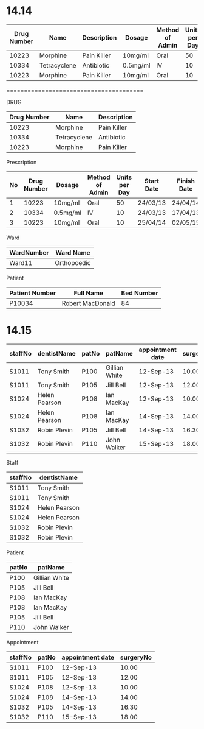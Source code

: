# **14.14**

| **Drug Number** | **Name**     | **Description** | **Dosage** | **Method of Admin** | **Units per Day** | **Start Date** | **Finish Date** |
| --------------- | ------------ | --------------- | ---------- | ------------------- | ----------------- | -------------- | --------------- |
| 10223           | Morphine     | Pain Killer     | 10mg/ml    | Oral                | 50                | 24/03/13       | 24/04/14        |
| 10334           | Tetracyclene | Antibiotic      | 0.5mg/ml   | IV                  | 10                | 24/03/13       | 17/04/13        |
| 10223           | Morphine     | Pain Killer     | 10mg/ml    | Oral                | 10                | 25/04/14       | 02/05/15        |

=======================================

DRUG

| **Drug Number** | **Name**     | **Description** |
| --------------- | ------------ | --------------- |
| 10223           | Morphine     | Pain Killer     |
| 10334           | Tetracyclene | Antibiotic      |
| 10223           | Morphine     | Pain Killer     |

Prescription

| **No** | **Drug Number** | **Dosage** | **Method of Admin** | **Units per Day** | **Start Date** | **Finish Date** | **PatientNumber** | **WardNumber**     |
|--------| --------------- | ---------- | ------------------- | ----------------- | -------------- | --------------- | --------------- | ------------ |
| 1      | 10223           | 10mg/ml    | Oral                | 50                | 24/03/13       | 24/04/14        | P10034        | Ward11     |
| 2      | 10334           | 0.5mg/ml   | IV                  | 10                | 24/03/13       | 17/04/13        | P10034        | Ward11 |
| 3      | 10223           | 10mg/ml    | Oral                | 10                | 25/04/14       | 02/05/15        | P10034        | Ward11     |

Ward

| **WardNumber**     | **Ward Name** |
| ------------ | --------------- |
| Ward11     | Orthopoedic           |

Patient

| **Patient Number**     | **Full Name** | **Bed Number** |
| ------------ | --------------- | --------------- |
| P10034     | Robert MacDonald           | 84           |


# **14.15**

| **staffNo** | **dentistName** | **patNo** | **patName**   | **appointment date** | **surgeryNo** |
| ----------- | --------------- | --------- | ------------- | -------------------- | ------------- |
| S1011       | Tony Smith      | P100      | Gillian White | 12-Sep-13            | 10.00         |
| S1011       | Tony Smith      | P105      | Jill Bell     | 12-Sep-13            | 12.00         |
| S1024       | Helen Pearson   | P108      | Ian MacKay    | 12-Sep-13            | 10.00         |
| S1024       | Helen Pearson   | P108      | Ian MacKay    | 14-Sep-13            | 14.00         |
| S1032       | Robin Plevin    | P105      | Jill Bell     | 14-Sep-13            | 16.30         |
| S1032       | Robin Plevin    | P110      | John Walker   | 15-Sep-13            | 18.00         |


Staff


| **staffNo** | **dentistName** |
| ----------- | --------------- |
| S1011       | Tony Smith      |
| S1011       | Tony Smith      |
| S1024       | Helen Pearson   |
| S1024       | Helen Pearson   |
| S1032       | Robin Plevin    |
| S1032       | Robin Plevin    |

Patient

| **patNo** | **patName**   |
| --------- | ------------- |
| P100      | Gillian White |
| P105      | Jill Bell     |
| P108      | Ian MacKay    |
| P108      | Ian MacKay    |
| P105      | Jill Bell     |
| P110      | John Walker   |

Appointment

| **staffNo** | **patNo** | **appointment date** | **surgeryNo** |
| ----------- | --------- | -------------------- | ------------- |
| S1011       | P100      | 12-Sep-13            | 10.00         |
| S1011       | P105      | 12-Sep-13            | 12.00         |
| S1024       | P108      | 12-Sep-13            | 10.00         |
| S1024       | P108      | 14-Sep-13            | 14.00         |
| S1032       | P105      | 14-Sep-13            | 16.30         |
| S1032       | P110      | 15-Sep-13            | 18.00         |